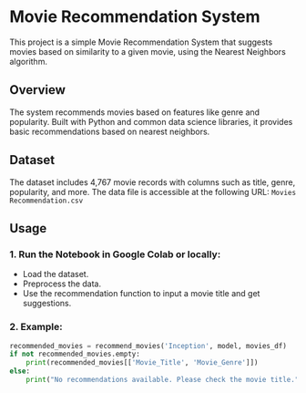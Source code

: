 # Movie Recommendation System
This project is a simple Movie Recommendation System that suggests movies based on similarity to a given movie, using the Nearest Neighbors algorithm.

## Overview
The system recommends movies based on features like genre and popularity. Built with Python and common data science libraries, it provides basic recommendations based on nearest neighbors.

## Dataset
The dataset includes 4,767 movie records with columns such as title, genre, popularity, and more. The data file is accessible at the following URL:
`Movies Recommendation.csv`

## Usage
### 1. Run the Notebook in Google Colab or locally:
   - Load the dataset.
   - Preprocess the data.
   - Use the recommendation function to input a movie title and get suggestions.
### 2. Example:

```python
recommended_movies = recommend_movies('Inception', model, movies_df)
if not recommended_movies.empty:
    print(recommended_movies[['Movie_Title', 'Movie_Genre']])
else:
    print("No recommendations available. Please check the movie title.")
